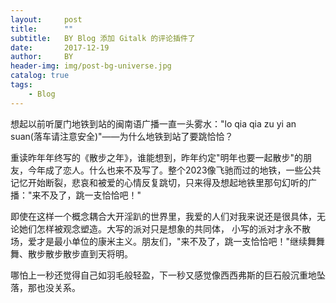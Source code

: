 ```yaml
---
layout:     post
title:      ""
subtitle:   BY Blog 添加 Gitalk 的评论插件了
date:       2017-12-19
author:     BY
header-img: img/post-bg-universe.jpg
catalog: true
tags:
    - Blog
---
```



想起以前听厦门地铁到站的闽南语广播一直一头雾水："lo qia qia zu yi an suan(落车请注意安全)"——为什么地铁到站了要跳恰恰？

重读昨年年终写的《散步之年》，谁能想到，昨年约定"明年也要一起散步"的朋友，今年成了恋人。什么也来不及写了。整个2023像飞驰而过的地铁，一些公共记忆开始断裂，悲哀和被爱的心情反复跳切，只来得及想起地铁里那句幻听的广播："来不及了，跳一支恰恰吧！"

即使在这样一个概念耦合大开淫趴的世界里，我爱的人们对我来说还是很具体，无论她们怎样被观念塑造。大写的派对只是想象的共同体， 小写的派对才永不散场，爱才是最小单位的康米主义。朋友们，"来不及了，跳一支恰恰吧！"继续舞舞舞、散步散步散步直到天将明。

哪怕上一秒还觉得自己如羽毛般轻盈，下一秒又感觉像西西弗斯的巨石般沉重地坠落，那也没关系。